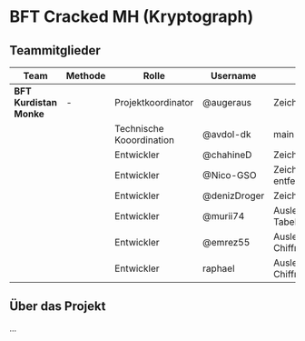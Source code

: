 # BFT Cracked MH (Kryptograph)

## Teammitglieder

| Team    	| Methode 	|Rolle		|Username	|Branch		|
| ----------- 	| ----------- 	|-----------		|-----------	|-----------	|
|**BFT Kurdistan Monke**	|-|Projektkoordinator|@augeraus|ZeichenAusgeben|
|   		|  |Technische Kooordination|@avdol-dk|main|
|   		| |Entwickler|@chahineD|Zeichen ersetzen|
|   		| |Entwickler|@Nico-GSO|Zeichen entfernen|
|   		| |Entwickler|@denizDroger|Zeichen Zählen|
|   		| |Entwickler|@murii74|Auslesen der Tabelle|
|   		| |Entwickler|@emrez55|Auslesen der Chiffre|
|   		| |Entwickler|raphael|Auslesen der Chiffre|

## Über das Projekt
...

